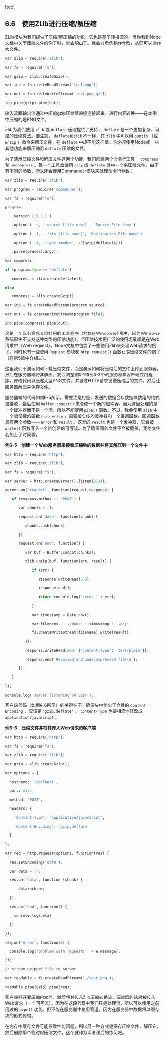 [toc]

## 6.6　使用ZLib进行压缩/解压缩

ZLib模块为我们提供了压缩/解压缩的功能。它也是基于转换流的，当你看到Node文档中关于压缩文件的例子时，就会明白了。我会对示例稍作修改，从而可以操作大文件。

```python
var zlib = require('zlib');
var fs = require('fs');
var gzip = zlib.createGzip();
var inp = fs.createReadStream('test.png');
var out = fs.createWriteStream('test.png.gz');
inp.pipe(gzip).pipe(out);
```

输入流跟输出流通过中间的gzip压缩器直接连接起来，进行内容转换——在本例中压缩的是PNG文件。

Zlib为我们使用 `zlib` 或 `deflate` 压缩提供了支持， `deflate` 是一个更加复杂、可控的压缩算法。要注意， `deflate和zlib` 不一样，在 `zlib` 中可以用 `gunzip` （或 `unzip` ）命令来解压文件，在 `deflate` 中却不能这样做。你必须使用Node或一些其他功能来解压缩用 `deflate` 压缩的文件。

为了演示压缩文件和解压文件这两个功能，我们创建两个命令行工具： `compress` 和 `uncompress` 。第一个工具会使用 `gzip` 或 `deflate` 其中一个来压缩文件。由于有不同的参数，所以还会使用Commander模块来处理命令行参数：

```python
var zlib = require('zlib');
var program = require('commander');
var fs = require('fs');
program
   .version ('0.0.1')
   .option ('-s, --source [file name]', 'Source File Name')
   .option ('-f, --file [file name]', 'Destination File name')
   .option ('-t, --type <mode>', /^(gzip|deflate)$/i)
   .parse(process.argv);
var compress;
if (program.type == 'deflate')
   compress = zlib.createDeflate();
else
   compress = zlib.createGzip();
var inp = fs.createReadStream(program.source);
var out = fs.createWriteStream(program.file);
inp.pipe(compress).pipe(out);
```

这是一个既有意思又很好用的工具程序（尤其在Windows环境中，因为Windows系统原生不支持这种类型的压缩功能），但压缩技术更广泛的使用场景却是在Web请求中（Web request）。Node文档中包含了一些使用Zlib来处理Web请求的例子。同时也有一些使用 `Request` 模块和 `http.request()` 函数获取压缩文件的例子（在第5章中介绍过）。

这里我们不演示如何下载压缩文件，而是演示如何将压缩后的文件上传到服务器，然后在服务器端将其解压。我会调整例5-1和例5-2中的服务器和客户端应用程序，修改代码以压缩大型PNG文件，并通过HTTP请求发送压缩后的文件，然后让服务器解压并保存文件。

服务器端的代码如例6-5所示。需要注意的是，发送的数据会以数据块数组的格式被接收，最后使用 `buffer.concat()` 来合成一个新的缓冲器。因为这里处理的是一个缓冲器而不是一个流，所以不能使用 `pipe()` 函数。不过，我会使用 `zlib` 中一个很便捷的函数 `zlib.unzip` ，需要给它传入缓冲器和一个回调函数。回调函数具有两个参数—— `error` 和 `result` 。这里的 `result` 也是一个缓冲器，它会被  `write()` 函数写入一个新创建的可写流。为了确保同名文件不会被覆盖，我给文件名加上了时间戳。

**例6-5　创建一个Web服务器来接收压缩后的数据并将其解压到一个文件中**

```python
var http = require('http');
var zlib = require('zlib');
var fs = require('fs');
var server = http.createServer().listen(8124);
server.on('request', function(request,response) {
   if (request.method == 'POST') {
      var chunks = [];
      request.on('data', function(chunk) {
         chunks.push(chunk);
      }); 
      request.on('end', function() {
         var buf = Buffer.concat(chunks);
         zlib.unzip(buf, function(err, result) {
            if (err) {
               response.writeHead(500);
               response.end();
               return console.log('error ' + err);
            }
            var timestamp = Date.now();
            var filename = './done' + timestamp + '.png';
            fs.createWriteStream(filename).write(result);
         }); 
         response.writeHead(200, {'Content-Type': 'text/plain'});
         response.end('Received and undecompressed file\n');
      });
   } 
}); 
console.log('server listening on 8214');
```

客户端代码（如例6-6所示）的关键在于，确保头中给出了合适的 `Content- Encoding` ，应该是 `'gzip,deflate'` 。 `Content-Type` 也要相应地修改成 `application/javascript` 。

**例6-6　压缩文件并将其传入Web请求的客户端**

```python
var http = require('http');
var fs = require('fs');
var zlib = require('zlib');
var gzip = zlib.createGzip();
var options = {
  hostname: 'localhost',
  port: 8124,
  method: 'POST',
  headers: {
    'Content-Type': 'application/javascript',
    'Content-Encoding': 'gzip,deflate'
  }
}; 
var req = http.request(options, function(res) {
  res.setEncoding('utf8');
  var data = '';
  res.on('data', function (chunk) {
      data+=chunk;
  });
  res.on('end', function() {
    console.log(data)
  }) 
}); 
req.on('error', function(e) {
  console.log('problem with request: ' + e.message);
}); 
// stream gzipped file to server
var readable = fs.createReadStream('./test.png');
readable.pipe(gzip).pipe(req);
```

客户端打开要压缩的文件，然后将其传入Zlib压缩转换流，压缩后的结果被传入Web请求（一个可写流）。因为在这段代码中我们只是处理流，所以可以使用之前用过的 `pipe()` 功能。但不能在服务器中使用管道，因为在服务器中数据将以缓存块的形式传输。

在内存中缓存文件可能导致性能问题，所以另一种方式是保存压缩文件，解压它，然后删除那个临时的压缩文件。这个就作为读者课后的练习吧。

